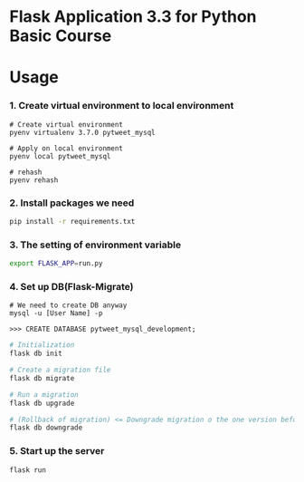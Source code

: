 # Flask Application 3.3 for Python Basic Course

# Usage
### 1. Create virtual environment to local environment
```
# Create virtual environment
pyenv virtualenv 3.7.0 pytweet_mysql

# Apply on local environment 
pyenv local pytweet_mysql

# rehash
pyenv rehash 
```

### 2. Install packages we need
```bash
pip install -r requirements.txt
```

### 3. The setting of environment variable
```bash
export FLASK_APP=run.py
```

### 4. Set up DB(Flask-Migrate)
```
# We need to create DB anyway
mysql -u [User Name] -p

>>> CREATE DATABASE pytweet_mysql_development;
```

```bash
# Initialization
flask db init

# Create a migration file
flask db migrate

# Run a migration
flask db upgrade

# (Rollback of migration) <= Downgrade migration o the one version before
flask db downgrade
```

### 5. Start up the server
```bash
flask run
```

